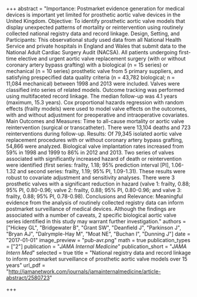+++
abstract = "Importance: Postmarket evidence generation for medical devices is important yet limited for prosthetic aortic valve devices in the United Kingdom. Objective: To identify prosthetic aortic valve models that display unexpected patterns of mortality or reintervention using routinely collected national registry data and record linkage. Design, Setting, and Participants: This observational study used data from all National Health Service and private hospitals in England and Wales that submit data to the National Adult Cardiac Surgery Audit (NACSA). All patients undergoing first-time elective and urgent aortic valve replacement surgery (with or without coronary artery bypass grafting) with a biological (n = 15 series) or mechanical (n = 10 series) prosthetic valve from 5 primary suppliers, and satisfying prespecified data quality criteria (n = 43,782 biological; n = 11,084 mechanical) between 1998 and 2013 were included. Valves were classified into series of related models. Outcome tracking was performed using multifaceted record linkage. The median follow-up was 4.1 years (maximum, 15.3 years). Cox proportional hazards regression with random effects (frailty models) were used to model valve effects on the outcomes, with and without adjustment for preoperative and intraoperative covariates. Main Outcomes and Measures: Time to all-cause mortality or aortic valve reintervention (surgical or transcatheter). There were 13,104 deaths and 723 reinterventions during follow-up. Results: Of 79,345 isolated aortic valve replacement procedures with or without coronary artery bypass grafting, 54,866 were analyzed. Biological valve implantation rates increased from 59% in 1998 and 1999 to 86% in 2012 and 2013. Two series of valves associated with significantly increased hazard of death or reintervention were identified (first series: frailty, 1.18; 95% prediction interval [PI], 1.06-1.32 and second series: frailty, 1.19; 95% PI, 1.09-1.31). These results were robust to covariate adjustment and sensitivity analyses. There were 3 prosthetic valves with a significant reduction in hazard (valve 1: frailty, 0.88; 95% PI, 0.80-0.96; valve 2: frailty, 0.88; 95% PI, 0.80-0.96; and valve 3: frailty, 0.88; 95% PI, 0.78-0.98). Conclusions and Relevance: Meaningful evidence from the analysis of routinely collected registry data can inform postmarket surveillance of medical devices. Although the findings are associated with a number of caveats, 2 specific biological aortic valve series identified in this study may warrant further investigation."
authors = ["Hickey GL", "Bridgewater B", "Grant SW", "Deanfield J", "Parkinson J", "Bryan AJ", "Dalrymple-Hay M", "Moat NE", "Buchan I", "Dunning J"]
date = "2017-01-01"
image_preview = "pub-avr.png"
math = true
publication_types = ["2"]
publication = "*JAMA Internal Medicine*"
publication_short = "*JAMA Intern Med*"
selected = true
title = "National registry data and record linkage to inform postmarket surveillance of prosthetic aortic valve models over 15 years"
url_pdf = "http://jamanetwork.com/journals/jamainternalmedicine/article-abstract/2580723"

+++
